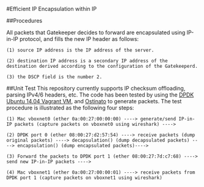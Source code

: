 #Efficient IP Encapsulation within IP

##Procedures

All packets that Gatekeeper decides to forward are encapsulated using IP-in-IP protocol, and fills the new IP header as follows:
```
(1) source IP address is the IP address of the server.

(2) destination IP address is a secondary IP address of the destination derived according to the configuration of the Gatekeeperd.

(3) the DSCP field is the number 2.
```
##Unit Test
This repository currently supports IP checksum offloading, parsing IPv4/6 headers, etc. The code has been tested by using the [DPDK Ubuntu 14.04 Vagrant VM](https://github.com/cjdoucette/ubuntu-dpdk), and [Ostinato](http://ostinato.org/) to generate packets. The test procedure is illustrated as the following four steps:

```
(1) Mac vboxnet0 (ether 0a:00:27:00:00:00) ----> generate/send IP-in-IP packets (capture packets on vboxnet0 using wireshark) ----> 

(2) DPDK port 0 (ether 08:00:27:d2:57:54) ----> receive packets (dump original packets) ----> decapsulation() (dump decapsulated packets) ----> encapsulation() (dump encapsulated packets)---->

(3) Forward the packets to DPDK port 1 (ether 08:00:27:7d:c7:68) ----> send new IP-in-IP packets ----> 

(4) Mac vboxnet1 (ether 0a:00:27:00:00:01) ----> receive packets from DPDK port 1 (capture packets on vboxnet1 using wireshark)
```

